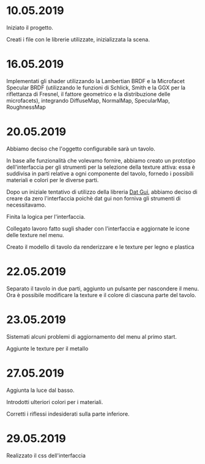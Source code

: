 10.05.2019
=============
Iniziato il progetto.

Creati i file con le librerie utilizzate, inizializzata la scena.

16.05.2019
=============
Implementati gli shader utilizzando la Lambertian BRDF e la Microfacet Specular BRDF (utilizzando le funzioni di Schlick, Smith e la GGX per la riflettanza di Fresnel, il fattore geometrico e la distribuzione delle microfacets), integrando DiffuseMap, NormalMap, SpecularMap, RoughnessMap


20.05.2019
=============
Abbiamo deciso che l'oggetto configurabile sarà un tavolo.

In base alle funzionalità che volevamo fornire, abbiamo creato un prototipo dell'interfaccia per gli strumenti per la selezione della texture attiva: essa è suddivisa in parti relative a ogni componente del tavolo, fornedo i possibili materiali e colori per le diverse parti.

Dopo un iniziale tentativo di utilizzo della libreria [Dat Gui](https://github.com/dataarts/dat.gui), abbiamo deciso di creare da zero l'interfaccia poichè dat gui non forniva gli strumenti di necessitavamo.

Finita la logica per l'interfaccia.

Collegato lavoro fatto sugli shader con l'interfaccia e aggiornate le icone delle texture nel menu.

Creato il modello di tavolo da renderizzare e le texture per legno e plastica

22.05.2019
=============
Separato il tavolo in due parti, aggiunto un pulsante per nascondere il menu. Ora &egrave; possibile modificare la texture e il colore di ciascuna parte del tavolo.

23.05.2019
=============
Sistemati alcuni problemi di aggiornamento del menu al primo start.

Aggiunte le texture per il metallo

27.05.2019
=============
Aggiunta la luce dal basso.

Introdotti ulteriori colori per i materiali.

Corretti i riflessi indesiderati sulla parte inferiore.

29.05.2019
=============
Realizzato il css dell'interfaccia